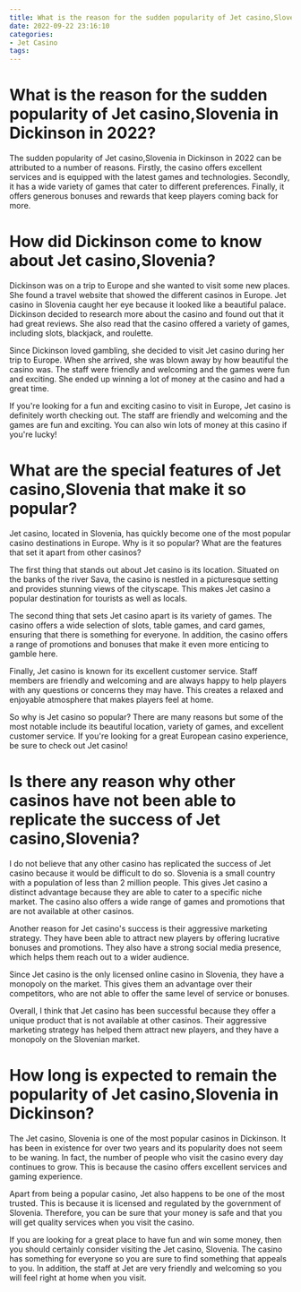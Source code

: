 ```yaml
---
title: What is the reason for the sudden popularity of Jet casino,Slovenia in Dickinson in 2022
date: 2022-09-22 23:16:10
categories:
- Jet Casino
tags:
---
```



#  What is the reason for the sudden popularity of Jet casino,Slovenia in Dickinson in 2022?

The sudden popularity of Jet casino,Slovenia in Dickinson in 2022 can be attributed to a number of reasons. Firstly, the casino offers excellent services and is equipped with the latest games and technologies. Secondly, it has a wide variety of games that cater to different preferences. Finally, it offers generous bonuses and rewards that keep players coming back for more.

#  How did Dickinson come to know about Jet casino,Slovenia?

Dickinson was on a trip to Europe and she wanted to visit some new places. She found a travel website that showed the different casinos in Europe. Jet casino in Slovenia caught her eye because it looked like a beautiful palace. Dickinson decided to research more about the casino and found out that it had great reviews. She also read that the casino offered a variety of games, including slots, blackjack, and roulette.

Since Dickinson loved gambling, she decided to visit Jet casino during her trip to Europe. When she arrived, she was blown away by how beautiful the casino was. The staff were friendly and welcoming and the games were fun and exciting. She ended up winning a lot of money at the casino and had a great time.

If you're looking for a fun and exciting casino to visit in Europe, Jet casino is definitely worth checking out. The staff are friendly and welcoming and the games are fun and exciting. You can also win lots of money at this casino if you're lucky!

#  What are the special features of Jet casino,Slovenia that make it so popular?

Jet casino, located in Slovenia, has quickly become one of the most popular casino destinations in Europe. Why is it so popular? What are the features that set it apart from other casinos?

The first thing that stands out about Jet casino is its location. Situated on the banks of the river Sava, the casino is nestled in a picturesque setting and provides stunning views of the cityscape. This makes Jet casino a popular destination for tourists as well as locals.

The second thing that sets Jet casino apart is its variety of games. The casino offers a wide selection of slots, table games, and card games, ensuring that there is something for everyone. In addition, the casino offers a range of promotions and bonuses that make it even more enticing to gamble here.

Finally, Jet casino is known for its excellent customer service. Staff members are friendly and welcoming and are always happy to help players with any questions or concerns they may have. This creates a relaxed and enjoyable atmosphere that makes players feel at home.

So why is Jet casino so popular? There are many reasons but some of the most notable include its beautiful location, variety of games, and excellent customer service. If you're looking for a great European casino experience, be sure to check out Jet casino!

#  Is there any reason why other casinos have not been able to replicate the success of Jet casino,Slovenia?
I do not believe that any other casino has replicated the success of Jet casino because it would be difficult to do so. Slovenia is a small country with a population of less than 2 million people. This gives Jet casino a distinct advantage because they are able to cater to a specific niche market. The casino also offers a wide range of games and promotions that are not available at other casinos.

Another reason for Jet casino's success is their aggressive marketing strategy. They have been able to attract new players by offering lucrative bonuses and promotions. They also have a strong social media presence, which helps them reach out to a wider audience.

Since Jet casino is the only licensed online casino in Slovenia, they have a monopoly on the market. This gives them an advantage over their competitors, who are not able to offer the same level of service or bonuses.

Overall, I think that Jet casino has been successful because they offer a unique product that is not available at other casinos. Their aggressive marketing strategy has helped them attract new players, and they have a monopoly on the Slovenian market.

#  How long is expected to remain the popularity of Jet casino,Slovenia in Dickinson?

The Jet casino, Slovenia is one of the most popular casinos in Dickinson. It has been in existence for over two years and its popularity does not seem to be waning. In fact, the number of people who visit the casino every day continues to grow. This is because the casino offers excellent services and gaming experience.

Apart from being a popular casino, Jet also happens to be one of the most trusted. This is because it is licensed and regulated by the government of Slovenia. Therefore, you can be sure that your money is safe and that you will get quality services when you visit the casino.

If you are looking for a great place to have fun and win some money, then you should certainly consider visiting the Jet casino, Slovenia. The casino has something for everyone so you are sure to find something that appeals to you. In addition, the staff at Jet are very friendly and welcoming so you will feel right at home when you visit.